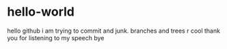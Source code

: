 # hello-world
hello github
i am trying to commit and junk. 
branches and trees r cool
thank you for listening to my speech 
bye
